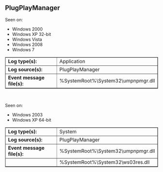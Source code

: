## PlugPlayManager

Seen on:
* Windows 2000
* Windows XP 32-bit
* Windows Vista
* Windows 2008
* Windows 7

<table border="1" class="docutils">
  <tbody>
    <tr>
      <td><b>Log type(s):</b></td>
      <td>Application</td>
    </tr>
    <tr>
      <td><b>Log source(s):</b></td>
      <td>PlugPlayManager</td>
    </tr>
    <tr>
      <td><b>Event message file(s):</b></td>
      <td>%SystemRoot%\System32\umpnpmgr.dll</td>
    </tr>
  </tbody>
</table>

&nbsp;

Seen on:
* Windows 2003
* Windows XP 64-bit

<table border="1" class="docutils">
  <tbody>
    <tr>
      <td><b>Log type(s):</b></td>
      <td>System</td>
    </tr>
    <tr>
      <td><b>Log source(s):</b></td>
      <td>PlugPlayManager</td>
    </tr>
    <tr>
      <td><b>Event message file(s):</b></td>
      <td>%SystemRoot%\System32\umpnpmgr.dll</td>
    </tr>
    <tr>
      <td>&nbsp;</td>
      <td>%SystemRoot%\System32\ws03res.dll</td>
    </tr>
  </tbody>
</table>

&nbsp;

